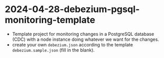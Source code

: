 # 2024-04-28-debezium-pgsql-monitoring-template
- Template project for monitoring changes in a PostgreSQL database (CDC) with a node instance doing whatever we want for the changes.
- create your own `debezium.json` according to the template `debezium.sample.json` (fill in the blank).
